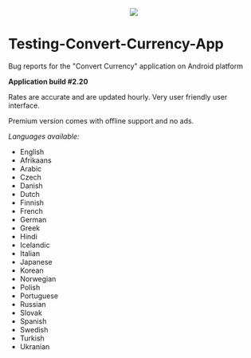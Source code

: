 <p align="center">
  <img src="https://image.ibb.co/jpKCmc/Screenshot_2018_01_29_11_38_22.png">
  
  # Testing-Convert-Currency-App
  Bug reports for the "Convert Currency" application on Android platform
  
  **Application build #2.20**
  </p>

Rates are accurate and are updated hourly.
Very user friendly user interface.

Premium version comes with offline support and no ads.

*Languages available:*
* English
* Afrikaans
* Arabic
* Czech
* Danish
* Dutch
* Finnish
* French
* German
* Greek
* Hindi
* Icelandic
* Italian
* Japanese
* Korean
* Norwegian
* Polish
* Portuguese
* Russian
* Slovak
* Spanish
* Swedish
* Turkish
* Ukranian
